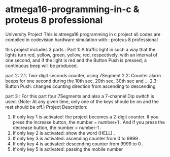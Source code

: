 # atmega16-programming-in-c & proteus 8 professional
University Project
This is atmega16 programming in c project 
all codes are compiled in codevision
hardware simulation with : proteus 8 professional

this project includes 3 parts :
Part 1:
A traffic light in such a way that the lights turn red, yellow, green, yellow, red, respectively, with an interval of one second, and if the light is red and the Button 
Push is pressed, a continuous beep will be produced.

part 2:
2.1: 
Two-digit seconds counter, using 7Segment
2.2:
Counter alarm beeps for one second during the 10th sec, 20th sec, 30th sec and ...
2.3:
Button Push: changes counting direction  from ascending to descending

part 3 :
For this part four 7Segments and also a 7-channel Dip switch is used.
(Note: At any given time, only one of the keys should be on and the rest should be off.)
Project Description:
1) If only key 1 is activated: the project becomes a 2-digit counter. If you press the increase button, the number = number+1 .
And if you press the decrease button, the number = number-1 .
2) If only key 2 is activated: show the word (HELL) .
3) If only key 3 is activated: ascending counter from 0 to 9999 .
4) If only key 4 is activated: descending counter from 9999 to 0 .
5) If only key 5 is activated: passing the mobile number
